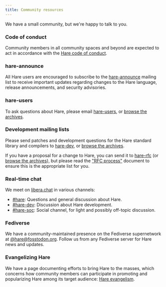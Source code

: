 ```yaml
---
title: Community resources
---
```


We have a small community, but we're happy to talk to you.

### Code of conduct

Community members in all community spaces and beyond are expected to act in
accordance with the [Hare code of conduct][conduct].

[conduct]: /conduct

### hare-announce

All Hare users are encouraged to subscribe to the [hare-announce] mailing list
to receive important updates regarding changes to the Hare language, release
announcements, and security advisories.

[hare-announce]: https://lists.sr.ht/~sircmpwn/hare-announce

### hare-users

To ask questions about Hare, please email [hare-users], or [browse the
archives][hare-users-archive].

[hare-users]: mailto:~sircmpwn/hare-users@lists.sr.ht
[hare-users-archive]: https://lists.sr.ht/~sircmpwn/hare-users

### Development mailing lists

Please send patches and development questions for the Hare standard library and
compilers to [hare-dev], or [browse the archives][hare-dev-archive].

[hare-dev]: mailto:~sircmpwn/hare-dev@lists.sr.ht
[hare-dev-archive]: https://lists.sr.ht/~sircmpwn/hare-dev

If you have a proposal for a change to Hare, you can send it to [hare-rfc] (or
[browse the archives][hare-rfc-archive]), but please read the
["RFC process"][rfc] document to ensure this is the appropriate list for you.

[hare-rfc]: mailto:~sircmpwn/hare-rfc@lists.sr.ht
[hare-rfc-archive]: https://lists.sr.ht/~sircmpwn/hare-rfc
[rfc]: https://git.sr.ht/~sircmpwn/hare/tree/master/item/docs/rfc.md

### Real-time chat

We meet on [libera.chat](https://libera.chat/) in various channels:

- [#hare](irc://irc.libera.chat/#hare): Questions and general discussion about
  Hare.
- [#hare-dev](irc://irc.libera.chat/#hare-dev): Discussion about Hare
  development.
- [#hare-soc](irc://irc.libera.chat/#hare-soc): Social channel, for light and
  possibly off-topic discussion.

### Fediverse

We have a community-maintained presence on the Fediverse supernetwork at
<a href="https://fosstodon.org/@hare" rel="me">@hare@fosstodon.org</a>.
Follow us from any Fediverse server for Hare news and updates.

### Evangelizing Hare

We have a page documenting efforts to bring Hare to the masses, which concerns
how community members can participate in promoting and popularizing Hare among
its target audience: [Hare evangelism](/evangelism).
